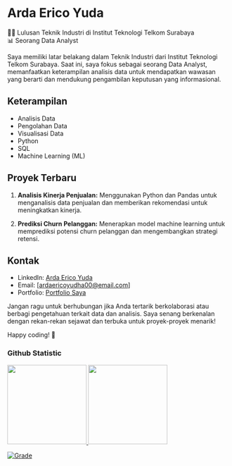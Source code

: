 # Arda Erico Yuda

👨‍🎓 Lulusan Teknik Industri di Institut Teknologi Telkom Surabaya  
📊 Seorang Data Analyst

Saya memiliki latar belakang dalam Teknik Industri dari Institut Teknologi Telkom Surabaya. Saat ini, saya fokus sebagai seorang Data Analyst, memanfaatkan keterampilan analisis data untuk mendapatkan wawasan yang berarti dan mendukung pengambilan keputusan yang informasional.

## Keterampilan

- Analisis Data
- Pengolahan Data
- Visualisasi Data
- Python
- SQL
- Machine Learning (ML)

## Proyek Terbaru

1. **Analisis Kinerja Penjualan:** Menggunakan Python dan Pandas untuk menganalisis data penjualan dan memberikan rekomendasi untuk meningkatkan kinerja.

2. **Prediksi Churn Pelanggan:** Menerapkan model machine learning untuk memprediksi potensi churn pelanggan dan mengembangkan strategi retensi.

## Kontak

- LinkedIn: [Arda Erico Yuda](https://www.linkedin.com/in/ardaericoyud)
- Email: [ardaericoyudha00@email.com]
- Portfolio: [Portfolio Saya](https://www.portfoliosaya.com)

Jangan ragu untuk berhubungan jika Anda tertarik berkolaborasi atau berbagi pengetahuan terkait data dan analisis. Saya senang berkenalan dengan rekan-rekan sejawat dan terbuka untuk proyek-proyek menarik!

Happy coding! 🚀

### Github Statistic
<p align="left">
<a href="https://github.com/ardaericoyud">
  <img height="180em" src="https://github-readme-stats-eight-theta.vercel.app/api?username=ardaericoyud&show_icons=true&theme=algolia&include_all_commits=true&count_private=true"/>
  <img height="180em" src="https://github-readme-stats-eight-theta.vercel.app/api/top-langs/?username=ardaericoyud&layout=compact&layout=compact&theme=algolia"/>
</a>
</p>

[![Grade](https://img.shields.io/static/v1?label=Grade&message=A%2B&color=green&style=flat)](https://shields.io/)


